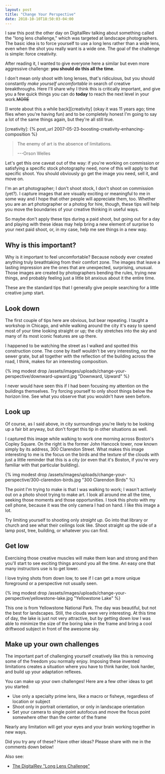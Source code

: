 ```yaml
---
layout: post
title: "Change Your Perspective"
date: 2018-10-10T18:50:03-04:00
---
```


I saw this post the other day on DigitalRev talking about something called the
"long lens challenge," which was targeted at landscape photographers. The basic
idea is to force yourself to use a long lens rather than a wide lens, even when
the shot you really want is a wide one. The goal of the challenge is simple:
force creativity.

After reading it, I wanted to give everyone here a similar but even more
aggressive challenge: **you should do this all the time**.

I don't mean only shoot with long lenses, that's ridiculous, but you should
constantly *make yourself uncomfortable* in search of creative
breakthroughs. Here I'll share why I think this is critically important, and
give you a few quick things you can do **today** to reach the next level in your
work.~~MORE~~

[I wrote about this a while back][creativity] (okay it was 11 years ago; time
flies when you're having fun) and to be completely honest I'm going to say a lot
of the same things again, but they're all still true.

[creativity]: {% post_url 2007-05-23-boosting-creativity-enhancing-composition %}

> The enemy of art is the absence of limitations.
>
> ---Orson Welles

Let's get this one caveat out of the way: if you're working on commission or
satisfying a specific stock photography need, none of this will apply to that
specific shoot. You should obviously go get the image you need, sell it, and
move on.

I'm an art photographer; I don't shoot stock, I don't shoot on commission
(yet?). I capture images that are visually exciting or meaningful to me in some
way and I hope that other people will appreciate them, too. Whether you are an
art photographer or a photog for hire, though, these tips will help you move the
boundaries of your creative thinking in useful ways.

So maybe don't apply these tips during a paid shoot, but going out for a day and
playing with these ideas may help bring a new element of surprise to your next
paid shoot, or, in my case, help me see things in a new way.

## Why is this important?

Why is it important to feel uncomfortable? Because nobody ever created anything
truly breathtaking from their comfort zone. The images that leave a lasting
impression are the ones that are unexpected, surprising, unusual. Those images
are created by photographers bending the rules, trying new things, and probably
feeling just a little bit anxious about it the entire time.

These are the standard tips that I generally give people searching for a little
creative jump start.

## Look down

The first couple of tips here are obvious, but bear repeating. I taught a
workshop in Chicago, and while walking around the city it's easy to spend most
of your time looking straight or up; the city stretches into the sky and many of
its most iconic features are up there.

I happened to be watching the street as I walked and spotted this construction
cone. The cone by itself wouldn't be very interesting, nor the sewer grate, but
all together with the reflection of the building across the road, I think, makes
for an interesting composition.

{% img modest drop /assets/images/uploads/change-your-perspective/downward-upward.jpg "Downward, Upward" %}

I never would have seen this if I had been focusing my attention on the
buildings themselves. Try forcing yourself to only shoot things below the
horizon line. See what you observe that you wouldn't have seen before.

## Look up

Of course, as I said above, in city surroundings you're likely to be looking up
a fair bit anyway, but don't forget this tip in other situations as well.

I captured this image while walking to work one morning across Boston's Copley
Square. On the right is the former John Hancock tower, now known simply by its
address, 300 Clarendon Street. What makes this image interesting to me is the
focus on the birds and the texture of the clouds with just a little reminder
that this is a city (or even that it's Boston, if you're very familiar with that
particular building).

{% img modest drop /assets/images/uploads/change-your-perspective/300-clarendon-birds.jpg "300 Clarendon Birds" %}

The point I'm trying to make is that I was walking to work; I wasn't actively
out on a photo shoot trying to make art. I look all around me all the time,
seeking those moments and those opportunities. I took this photo with my cell
phone, because it was the only camera I had on hand. I like this image a lot.

Try limiting yourself to shooting only *straight up*. Go into that library or
church and see what their ceilings look like. Shoot straight up the side of a
lamp post, tree, building, or whatever you can find.

## Get low

Exercising those creative muscles will make them lean and strong and then you'll
start to see exciting things around you all the time. An easy one that many
instructors use is to get lower.

I love trying shots from down low, to see if I can get a more unique foreground
or a perspective not usually seen.

{% img modest drop /assets/images/uploads/change-your-perspective/yellowstone-lake.jpg "Yellowstone Lake" %} 

This one is from Yellowstone National Park. The day was beautiful, but not the
best for landscapes. Still, the clouds were very interesting. At this time of
day, the lake is just not very attractive, but by getting down low I was able to
minimize the size of the boring lake in the frame and bring a cool driftwood
subject in front of the awesome sky.

## Make up your own challenges

The important part of challenging yourself creatively like this is removing some
of the freedom you normally enjoy. Imposing these invented limitations creates a
situation where you have to think harder, look harder, and build up your
adaptation reflexes.

You can make up your own challenges! Here are a few other ideas to get you
started:

* Use only a specialty prime lens, like a macro or fisheye, regardless of
  location or subject
* Shoot only in portrait orientation, or only in landscape orientation
* Set your camera to single point autofocus and move the focus point somewhere
  other than the center of the frame

Nearly any limitation will get your eyes and your brain working together in new
ways.

Did you try any of these? Have other ideas? Please share with me in the comments
down below!

Also see:

* [The DigitalRev "Long Lens Challenge"](https://www.digitalrev.com/article/why-every-landscape-photographer-should-take-the-long-lens-challenge)

